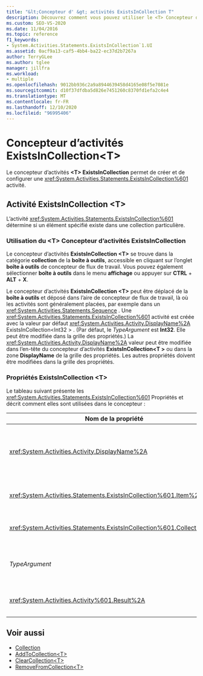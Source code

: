 ```yaml
---
title: "&lt;Concepteur d' &gt; activités ExistsInCollection T"
description: Découvrez comment vous pouvez utiliser le <T> Concepteur d’activités ExistsInCollection dans Concepteur de flux de travail pour créer et configurer une <T> activité ExistsInCollection.
ms.custom: SEO-VS-2020
ms.date: 11/04/2016
ms.topic: reference
f1_keywords:
- System.Activities.Statements.ExistsInCollection`1.UI
ms.assetid: 0acf9a13-caf5-4bb4-ba22-ec37d2b7267a
author: TerryGLee
ms.author: tglee
manager: jillfra
ms.workload:
- multiple
ms.openlocfilehash: 9012bb936c2a9a8944639458d4165e08f5e7081e
ms.sourcegitcommit: d10f37dfdba5d826e7451260c8370fd1efa2c4e4
ms.translationtype: MT
ms.contentlocale: fr-FR
ms.lasthandoff: 12/10/2020
ms.locfileid: "96995406"
---
```

# <a name="existsincollectiont-activity-designer"></a>Concepteur d’activités ExistsInCollection\<T>

Le concepteur d’activités **\<T> ExistsInCollection** permet de créer et de configurer une <xref:System.Activities.Statements.ExistsInCollection%601> activité.

## <a name="the-existsincollectiont-activity"></a>Activité ExistsInCollection \<T>

L’activité <xref:System.Activities.Statements.ExistsInCollection%601> détermine si un élément spécifié existe dans une collection particulière.

### <a name="using-the-existsincollectiont-activity-designer"></a>Utilisation du \<T> Concepteur d’activités ExistsInCollection

Le concepteur d’activités **ExistsInCollection \<T>** se trouve dans la catégorie **collection** de la **boîte à outils**, accessible en cliquant sur l’onglet **boîte à outils** de concepteur de flux de travail. Vous pouvez également sélectionner **boîte à outils** dans le menu **affichage** ou appuyer sur **CTRL** + **ALT** + **X**.

Le concepteur d’activités **ExistsInCollection \<T>** peut être déplacé de la **boîte à outils** et déposé dans l’aire de concepteur de flux de travail, là où les activités sont généralement placées, par exemple dans un <xref:System.Activities.Statements.Sequence> . Une <xref:System.Activities.Statements.ExistsInCollection%601> activité est créée avec la valeur par défaut <xref:System.Activities.Activity.DisplayName%2A> ExistsInCollection<Int32 \> . (Par défaut, le *TypeArgument* est **Int32**. Elle peut être modifiée dans la grille des propriétés.)  La <xref:System.Activities.Activity.DisplayName%2A> valeur peut être modifiée dans l’en-tête du concepteur d’activités **ExistsInCollection<T \>** ou dans la zone **DisplayName** de la grille des propriétés. Les autres propriétés doivent être modifiées dans la grille des propriétés.

### <a name="the-existsincollectiont-properties"></a>Propriétés ExistsInCollection \<T>

Le tableau suivant présente les <xref:System.Activities.Statements.ExistsInCollection%601> Propriétés et décrit comment elles sont utilisées dans le concepteur :

|Nom de la propriété|Obligatoire|Usage|
|-|--------------|-|
|<xref:System.Activities.Activity.DisplayName%2A>|False|Nom convivial de l'activité <xref:System.Activities.Statements.ExistsInCollection%601>. La valeur par défaut est ExistsInCollection<Int32 \> . Bien que la valeur de la propriété <xref:System.Activities.Activity.DisplayName%2A> ne soit pas strictement obligatoire, il est recommandé d'en utiliser une.|
|<xref:System.Activities.Statements.ExistsInCollection%601.Item%2A>|True|Élément à rechercher dans la collection \<T> . Cet élément est de type *T*, qui est de type *TypeArgument*. Pour spécifier l'élément, tapez une expression Visual Basic dans la grille des propriétés.|
|<xref:System.Activities.Statements.ExistsInCollection%601.Collection%2A>|True|Collection dans laquelle vérifier si l’élément existe. Cette collection est de type **ICollection<TypeArgument \> .** Pour spécifier la collection, tapez une expression Visual Basic dans la grille des propriétés.|
|*TypeArgument*|True|Type T des éléments contenus dans la collection <xref:System.Collections.Generic.ICollection%601>. Par défaut, ce type de *TypeArgument* est défini sur **Int32**. Pour modifier le type, modifiez la valeur de *TypeArgument* dans la zone de liste déroulante de la grille des propriétés.|
|<xref:System.Activities.Activity%601.Result%2A>|False|Valeur qui indique si l'élément spécifié existe dans la collection. Pour spécifier une variable à lier au résultat, tapez une variable Visual Basic dans la grille des propriétés.|

## <a name="see-also"></a>Voir aussi

- [Collection](../workflow-designer/collection-activity-designers.md)
- [AddToCollection\<T>](../workflow-designer/addtocollection-t-activity-designer.md)
- [ClearCollection\<T>](../workflow-designer/clearcollection-t-activity-designer.md)
- [RemoveFromCollection\<T>](../workflow-designer/removefromcollection-t-activity-designer.md)